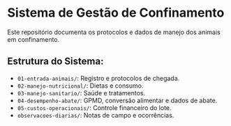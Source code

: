 # Sistema de Gestão de Confinamento

Este repositório documenta os protocolos e dados de manejo dos animais em confinamento.

## Estrutura do Sistema:

- `01-entrada-animais/`: Registro e protocolos de chegada.
- `02-manejo-nutricional/`: Dietas e consumo.
- `03-manejo-sanitario/`: Saúde e tratamentos.
- `04-desempenho-abate/`: GPMD, conversão alimentar e dados de abate.
- `05-custos-operacionais/`: Controle financeiro do lote.
- `observacoes-diarias/`: Notas de campo e ocorrências.

